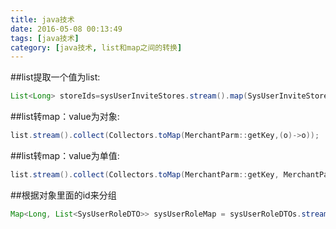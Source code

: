 ```yaml
---
title: java技术
date: 2016-05-08 00:13:49
tags: [java技术]
category: [java技术, list和map之间的转换]
---
```


##list提取一个值为list:
```java
List<Long> storeIds=sysUserInviteStores.stream().map(SysUserInviteStore::getStoreId).collect(Collectors.toList());
```

##list转map：value为对象:
```java
list.stream().collect(Collectors.toMap(MerchantParm::getKey,(o)->o));
```

##list转map：value为单值:
```java
list.stream().collect(Collectors.toMap(MerchantParm::getKey, MerchantParm::getVal));
```

##根据对象里面的id来分组
```java
Map<Long, List<SysUserRoleDTO>> sysUserRoleMap = sysUserRoleDTOs.stream().collect(Collectors.groupingBy(SysUserRoleDTO::getStoreId));
```
